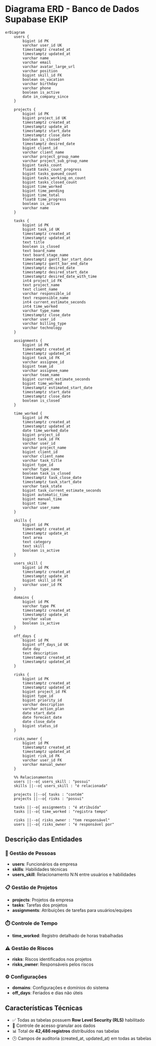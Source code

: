 # Diagrama ERD - Banco de Dados Supabase EKIP

```mermaid
erDiagram
    users {
        bigint id PK
        varchar user_id UK
        timestamptz created_at
        timestamptz updated_at
        varchar name
        varchar email
        varchar avatar_large_url
        varchar position
        bigint skill_id FK
        boolean on_vacation
        varchar birthday
        varchar phone
        boolean is_active
        date in_company_since
    }

    projects {
        bigint id PK
        bigint project_id UK
        timestamptz created_at
        timestamptz update_at
        timestamptz start_date
        timestamptz close_date
        boolean is_closed
        timestamptz desired_date
        bigint client_id
        varchar client_name
        varchar project_group_name
        varchar project_sub_group_name
        bigint tasks_count
        float8 tasks_count_progress
        bigint tasks_queued_count
        bigint tasks_working_on_count
        bigint tasks_closed_count
        bigint time_worked
        bigint time_pending
        bigint time_total
        float8 time_progress
        boolean is_active
        varchar name
    }

    tasks {
        bigint id PK
        bigint task_id UK
        timestamptz created_at
        timestamptz updated_at
        text title
        boolean is_closed
        text board_name
        text board_stage_name
        timestamptz gantt_bar_start_date
        timestamptz gantt_bar_end_date
        timestamptz desired_date
        timestamptz desired_start_date
        timestamptz desired_date_with_time
        int4 project_id FK
        text project_name
        text client_name
        varchar responsible_id
        text responsible_name
        int4 current_estimate_seconds
        int4 time_worked
        varchar type_name
        timestamptz close_date
        varchar user_id
        varchar billing_type
        varchar technology
    }

    assignments {
        bigint id PK
        timestamptz created_at
        timestamptz updated_at
        bigint task_id FK
        varchar assignee_id
        bigint team_id
        varchar assignee_name
        varchar team_name
        bigint current_estimate_seconds
        bigint time_worked
        timestamptz estimated_start_date
        timestamptz start_date
        timestamptz close_date
        boolean is_closed
    }

    time_worked {
        bigint id PK
        timestamptz created_at
        timestamptz updated_at
        date time_worked_date
        bigint project_id
        bigint task_id FK
        varchar user_id
        varchar project_name
        bigint client_id
        varchar client_name
        varchar task_title
        bigint type_id
        varchar type_name
        boolean task_is_closed
        timestamptz task_close_date
        timestamptz task_start_date
        varchar task_state
        bigint task_current_estimate_seconds
        bigint automatic_time
        bigint manual_time
        bigint time
        varchar user_name
    }

    skills {
        bigint id PK
        timestamptz created_at
        timestamptz update_at
        text area
        text category
        text skill
        boolean is_active
    }

    users_skill {
        bigint id PK
        timestamptz created_at
        timestamptz update_at
        bigint skill_id FK
        varchar user_id FK
    }

    domains {
        bigint id PK
        varchar type PK
        timestamptz created_at
        timestamptz update_at
        varchar value
        boolean is_active
    }

    off_days {
        bigint id PK
        bigint off_days_id UK
        date day
        text description
        timestamptz created_at
        timestamptz updated_at
    }

    risks {
        bigint id PK
        timestamptz created_at
        timestamptz updated_at
        bigint project_id FK
        bigint type_id
        bigint priority_id
        varchar description
        varchar action_plan
        date start_date
        date forecast_date
        date close_date
        bigint status_id
    }

    risks_owner {
        bigint id PK
        timestamptz created_at
        timestamptz updated_at
        bigint risk_id FK
        varchar user_id FK
        varchar manual_owner
    }

    %% Relacionamentos
    users ||--o{ users_skill : "possui"
    skills ||--o{ users_skill : "é relacionada"
    
    projects ||--o{ tasks : "contém"
    projects ||--o{ risks : "possui"
    
    tasks ||--o{ assignments : "é atribuída"
    tasks ||--o{ time_worked : "registra tempo"
    
    risks ||--o{ risks_owner : "tem responsável"
    users ||--o{ risks_owner : "é responsável por"
```

## Descrição das Entidades

### 🏢 **Gestão de Pessoas**
- **users**: Funcionários da empresa
- **skills**: Habilidades técnicas
- **users_skill**: Relacionamento N:N entre usuários e habilidades

### 📋 **Gestão de Projetos**
- **projects**: Projetos da empresa
- **tasks**: Tarefas dos projetos
- **assignments**: Atribuições de tarefas para usuários/equipes

### ⏱️ **Controle de Tempo**
- **time_worked**: Registro detalhado de horas trabalhadas

### ⚠️ **Gestão de Riscos**
- **risks**: Riscos identificados nos projetos
- **risks_owner**: Responsáveis pelos riscos

### ⚙️ **Configurações**
- **domains**: Configurações e domínios do sistema
- **off_days**: Feriados e dias não úteis

## Características Técnicas
- ✅ Todas as tabelas possuem **Row Level Security (RLS)** habilitado
- 🔐 Controle de acesso granular aos dados
- 📊 Total de **42,486 registros** distribuídos nas tabelas
- 🕒 Campos de auditoria (created_at, updated_at) em todas as tabelas
